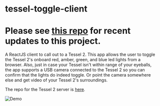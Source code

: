 # tessel-toggle-client

# Please see [this repo](https://github.com/podoglyph/tessel-toggle-leds-deployable "Updated React Client") for recent updates to this project.

A ReactJS client to call out to a Tessel 2. This app allows the user to toggle the Tessel 2's onboard red, amber, green, and blue led lights from a browser. Also, just in case your Tessel isn't within range of your eyeballs, the app supports a USB camera connected to the Tessel 2 so you can confirm that the lights do indeed toggle. Or point the camera somewhere else and get video of your Tessel 2's surroundings.

The repo for the Tessel 2 server is [here](https://github.com/podoglyph/tessel-toggle-onboard-leds "Tessel 2 Server").

![Demo](https://github.com/podoglyph/tessel-toggle-client/blob/master/demo.gif)
